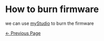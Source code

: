 # How to burn firmware



we can use [myStudio](../5.2-ApplicationUse/5.2.2-mystudio/README.md) to burn the firmware




[← Previous Page](./1-firmware.md)